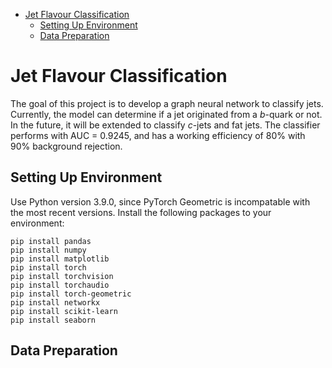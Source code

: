 * [Jet Flavour Classification](#jet-flavour-classification)
  * [Setting Up Environment](#setting-up-environment)
  * [Data Preparation](#data-preparataion)

# Jet Flavour Classification

The goal of this project is to develop a graph neural network to classify jets. Currently, the model can determine if a jet originated from a _b_-quark or not.
In the future, it will be extended to classify _c_-jets and fat jets.
The classifier performs with AUC = 0.9245, and has a working efficiency of 80% with 90% background rejection.


## Setting Up Environment

Use Python version 3.9.0, since PyTorch Geometric is incompatable with the most recent versions.
Install the following packages to your environment:

```
pip install pandas
pip install numpy
pip install matplotlib
pip install torch
pip install torchvision
pip install torchaudio
pip install torch-geometric
pip install networkx
pip install scikit-learn
pip install seaborn
```
## Data Preparation
